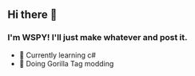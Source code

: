 ## Hi there 👋

### I'm WSPY! I'll just make whatever and post it.

- 🌱 Currently learning c#
- 🦍 Doing Gorilla Tag modding



<!--
**him-WSPY/him-WSPY** is a ✨ _special_ ✨ repository because its `README.md` (this file) appears on your GitHub profile.

Here are some ideas to get you started:

- 🔭 I’m currently working on ...
- 🌱 I’m currently learning ...
- 👯 I’m looking to collaborate on ...
- 🤔 I’m looking for help with ...
- 💬 Ask me about ...
- 📫 How to reach me: ...
- 😄 Pronouns: ...
- ⚡ Fun fact: ...
-->
